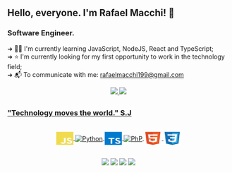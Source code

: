 ## Hello, everyone. I'm Rafael Macchi! 🤝 </br>
### Software Engineer. </br>

➜ 👨‍💻 I'm currently learning JavaScript, NodeJS, React and TypeScript; </br>
➜ ⭐️ I'm currently looking for my first opportunity to work in the technology field;</br>
➜ 📬 To communicate with me: rafaelmacchi199@gmail.com </br>

<div align="center">
  <a href="https://github.com/rmacchi">
  <img height="180em" src="https://github-readme-stats.vercel.app/api?username=rmacchi&show_icons=true&theme=tokyonight&include_all_commits=true&count_private=true"/>
  <img height="180em" src="https://github-readme-stats.vercel.app/api/top-langs/?username=rmacchi&layout=compact&langs_count=7&theme=tokyonight"/>
</div>

  ##
  
### "Technology moves the world." S.J

<div align="center" style="display: inline_block"><br>
  <img align="center" alt="Js" height="30" width="40" src="https://raw.githubusercontent.com/devicons/devicon/master/icons/javascript/javascript-plain.svg">
  <img align="center" alt="Python" height="30" width="40" src="https://imgs.search.brave.com/vo6BX_XoOCp2zawTPCX6LDR7GYMp4BkOPyDkA_f-uFs/rs:fit:860:0:0/g:ce/aHR0cHM6Ly91cGxv/YWQud2lraW1lZGlh/Lm9yZy93aWtpcGVk/aWEvY29tbW9ucy9h/L2E3L1JlYWN0LWlj/b24uc3Zn.svg">
  <img align="center" alt="Ts" height="30" width="40" src="https://raw.githubusercontent.com/devicons/devicon/master/icons/typescript/typescript-plain.svg">
  <img align="center" alt="PhP" height="30" width="40" src="https://imgs.search.brave.com/aFr__w4rBOqMLqxVseejEXUxYtI7JzgHQHInrCv9QeM/rs:fit:860:0:0/g:ce/aHR0cHM6Ly9wbHVz/cG5nLmNvbS9pbWct/cG5nL25vZGVqcy1s/b2dvLXBuZy1qYXZh/c2NyaXB0LW5vZGUt/anMtbm9kZWpzLWlj/b24tZG93bmxvYWQt/cG5nLTUxMi5wbmc">
  <img align="center" alt="HTML" height="30" width="40" src="https://raw.githubusercontent.com/devicons/devicon/master/icons/html5/html5-original.svg">
  <img align="center" alt="CSS" height="30" width="40" src="https://raw.githubusercontent.com/devicons/devicon/master/icons/css3/css3-original.svg">
</div>

##

<div align="center"> 

  <a href="https://instagram.com/rafaelmacchi_" target="_blank"><img src="https://img.shields.io/badge/-Instagram-%23E4405F?style=for-the-badge&logo=instagram&logoColor=white" target="_blank"></a>
 <a href="https://discord.gg/RafaelMacchi#8738" target="_blank"><img src="https://img.shields.io/badge/Discord-7289DA?style=for-the-badge&logo=discord&logoColor=white" target="_blank"></a> 
  <a href = "mailto:rafaelmacchi199@gmail.com"><img src="https://img.shields.io/badge/-Gmail-%23333?style=for-the-badge&logo=gmail&logoColor=red" target="_blank"></a>
  <a href="https://www.linkedin.com/in/rafael-de-oliveira-silva-macchi-916162259/" target="_blank"><img src="https://img.shields.io/badge/-LinkedIn-%230077B5?style=for-the-badge&logo=linkedin&logoColor=white" target="_blank"></a> 
 
</div>
